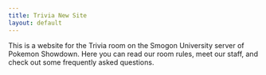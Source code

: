 ```yaml
---
title: Trivia New Site
layout: default
---
```


This is a website for the Trivia room on the Smogon University server of Pokemon Showdown. Here you can read our room rules, meet our staff, and check out some frequently asked questions.
